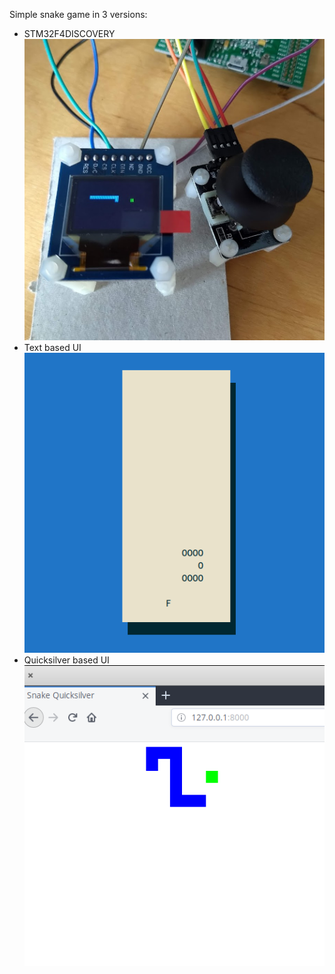 Simple snake game in 3 versions:
* STM32F4DISCOVERY ![STM screenshot](/images/stm.png)
* Text based UI ![Terminal screenshot](/images/cursive.png)
* Quicksilver based UI ![Browser screenshot](/images/quicksilver.png)
